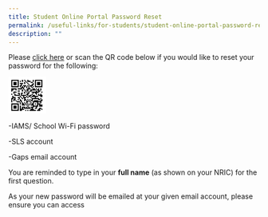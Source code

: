 ```yaml
---
title: Student Online Portal Password Reset
permalink: /useful-links/for-students/student-online-portal-password-reset/
description: ""
---
```



Please&nbsp;[click here](https://form.gov.sg/5e659fdb6bbaaf0011251cc9)&nbsp;or scan the QR code below if you would like to reset your password for the following:

<img src="/images/Useful%20Links/For%20Students/download.png" style="width:15%">

\-IAMS/ School Wi-Fi password

\-SLS account

\-Gaps email account

You are reminded to type in your&nbsp;**full name**&nbsp;(as shown on your NRIC) for the first question.

As your new password will be emailed at your given email account, please ensure you can access